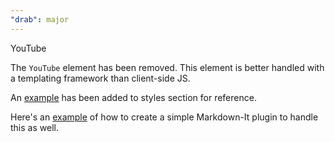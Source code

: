 ```yaml
---
"drab": major
---
```


YouTube

The `YouTube` element has been removed. This element is better handled with a templating framework than client-side JS.

An [example](http://drab.robino.dev/styles/youtube/) has been added to styles section for reference.

Here's an [example](https://github.com/rossrobino/blog/blob/main/src/lib/youtube-it.ts) of how to create a simple Markdown-It plugin to handle this as well.
